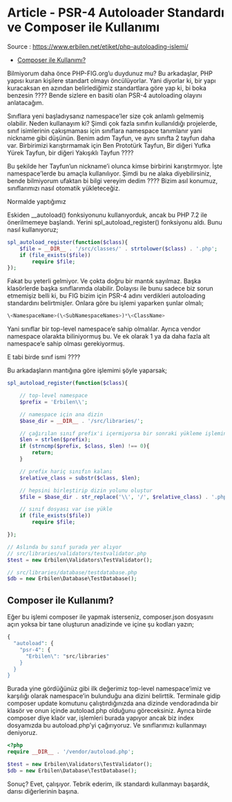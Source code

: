 
<h1>Article - PSR-4 Autoloader Standardı ve Composer ile Kullanımı</h1>

Source : https://www.erbilen.net/etiket/php-autoloading-islemi/

- [Composer ile Kullanımı?](#composer-ile-kullanımı)


Bilmiyorum daha önce PHP-FIG.org’u duydunuz mu? Bu arkadaşlar, PHP yapısı kuran kişilere standart olmayı öncülüyorlar. Yani diyorlar ki, bir yapı kuracaksan en azından belirlediğimiz standartlara göre yap ki, bi boka benzesin ???? Bende sizlere en basiti olan PSR-4 autoloading olayını anlatacağım.

Sınıflara yeni başladıysanız namespace’ler size çok anlamlı gelmemiş olabilir. Neden kullanayım ki? Şimdi çok fazla sınıfın kullanıldığı projelerde, sınıf isimlerinin çakışmaması için sınıflara namespace tanımlanır yani nickname gibi düşünün. Benim adım Tayfun, ve aynı sınıfta 2 tayfun daha var. Birbirimizi karıştırmamak için Ben Prototürk Tayfun, Bir diğeri Yufka Yürek Tayfun, bir diğeri Yakışıklı Tayfun ????

Bu şekilde her Tayfun’un nickname’i olunca kimse birbirini karıştırmıyor. İşte namespace’lerde bu amaçla kullanılıyor. Şimdi bu ne alaka diyebilirsiniz, bende bilmiyorum ufaktan bi bilgi vereyim dedim ???? Bizim asıl konumuz, sınıflarımızı nasıl otomatik yükleteceğiz.

Normalde yaptığımız

Eskiden __autoload() fonksiyonunu kullanıyorduk, ancak bu PHP 7.2 ile önerilmemeye başlandı. Yerini spl_autoload_register() fonksiyonu aldı. Bunu nasıl kullanıyoruz;

```php
spl_autoload_register(function($class){
    $file = __DIR__ . '/src/classes/' . strtolower($class) . '.php';
    if (file_exists($file))
        require $file;
});

```

Fakat bu yeterli gelmiyor. Ve çokta doğru bir mantık sayılmaz. Başka klasörlerde başka sınıflarımda olabilir. Dolayısı ile bunu sadece biz sorun etmemişiz belli ki, bu FIG bizim için PSR-4 adını verdikleri autoloading standardını belirtmişler. Onlara göre bu işlemi yaparken şunlar olmalı;

```php
\<NamespaceName>(\<SubNamespaceNames>)*\<ClassName>

```

Yani sınıflar bir top-level namespace’e sahip olmalılar. Ayrıca vendor namespace olarakta biliniyormuş bu.
Ve ek olarak 1 ya da daha fazla alt namespace’e sahip olması gerekiyormuş.

E tabi birde sınıf ismi ????

Bu arkadaşların mantığına göre işlemimi şöyle yaparsak;

```php
spl_autoload_register(function($class){

    // top-level namespace
    $prefix = 'Erbilen\\';

    // namespace için ana dizin
    $base_dir = __DIR__ . '/src/libraries/';

    // çağırılan sınıf prefix'i içermiyorsa bir sonraki yükleme işlemine geç
    $len = strlen($prefix);
    if (strncmp($prefix, $class, $len) !== 0){
        return;
    }

    // prefix hariç sınıfın kalanı
    $relative_class = substr($class, $len);

    // hepsini birleştirip dizin yolunu oluştur
    $file = $base_dir . str_replace('\\', '/', $relative_class) . '.php';

    // sınıf dosyası var ise yükle
    if (file_exists($file))
        require $file;

});

// Aslında bu sınıf şurada yer alıyor
// src/libraries/validators/testvalidator.php
$test = new Erbilen\Validators\TestValidator();

// src/libraries/database/testdatabase.php
$db = new Erbilen\Database\TestDatabase();

```
## Composer ile Kullanımı?

Eğer bu işlemi composer ile yapmak isterseniz, composer.json dosyasını açın yoksa bir tane oluşturun anadizinde ve içine şu kodları yazın;

```php
{
  "autoload": {
    "psr-4": {
      "Erbilen\": "src/libraries"
    }
  }
}

```

Burada yine gördüğünüz gibi ilk değerimiz top-level namespace’imiz ve karşılığı olarak namespace’in bulunduğu ana dizini belirttik. Terminale gidip composer update komutunu çalıştırdığınızda ana dizinde vendoradında bir klasör ve onun içinde autoload.php olduğunu göreceksiniz. Ayrıca birde composer diye klaör var, işlemleri burada yapıyor ancak biz index dosyamızda bu autoload.php’yi çağırıyoruz. Ve sınıflarımızı kullanmayı deniyoruz.

```php
<?php
require __DIR__ . '/vendor/autoload.php';

$test = new Erbilen\Validators\TestValidator();
$db = new Erbilen\Database\TestDatabase();

```

Sonuç? Evet, çalışıyor. Tebrik ederim, ilk standardı kullanmayı başardık, darısı diğerlerinin başına.
